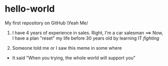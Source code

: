 # hello-world
My first repository on GitHub \Yeah Me/
1. I have 4 years of experience in sales. Right, I'm a car salesman
==> Now, I have a plan "reset" my life before 30 years old by learning IT *fighting*

2. Someone told me or I saw this meme in some where
- It said "When you trying, the whole world will support you"
